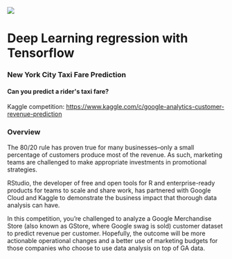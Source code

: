 ![](https://storage.googleapis.com/kaggle-media/competitions/RStudio/google_store.jpg)

# Deep Learning regression with Tensorflow

### New York City Taxi Fare Prediction
#### Can you predict a rider's taxi fare?

Kaggle competition: https://www.kaggle.com/c/google-analytics-customer-revenue-prediction

### Overview
The 80/20 rule has proven true for many businesses–only a small percentage of customers produce most of the revenue. As such, marketing teams are challenged to make appropriate investments in promotional strategies.


RStudio, the developer of free and open tools for R and enterprise-ready products for teams to scale and share work, has partnered with Google Cloud and Kaggle to demonstrate the business impact that thorough data analysis can have.

In this competition, you’re challenged to analyze a Google Merchandise Store (also known as GStore, where Google swag is sold) customer dataset to predict revenue per customer. Hopefully, the outcome will be more actionable operational changes and a better use of marketing budgets for those companies who choose to use data analysis on top of GA data.